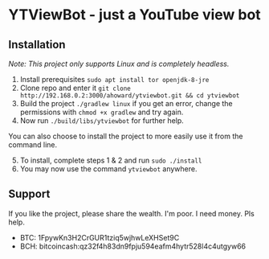 # YTViewBot - just a YouTube view bot

## Installation
_Note: This project only supports Linux and is completely headless._

1. Install prerequisites `sudo apt install tor openjdk-8-jre`
2. Clone repo and enter it `git clone http://192.168.0.2:3000/ahoward/ytviewbot.git && cd ytviewbot`
3. Build the project `./gradlew linux` if you get an error, change the permissions with `chmod +x gradlew` and try again.
4. Now run `./build/libs/ytviewbot` for further help.

You can also choose to install the project to more easily use it from the command line.

5. To install, complete steps 1 & 2 and run `sudo ./install`
6. You may now use the command `ytviewbot` anywhere.


## Support
If you like the project, please share the wealth. I'm poor. I need money. Pls help.

- BTC: 1FpywKn3H2CrGUR1tziq5wjhwLeXHSet9C
- BCH: bitcoincash:qz32f4h83dn9fpju594eafm4hytr528l4c4utgyw66